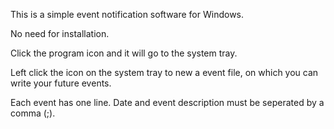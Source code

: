 This is a simple event notification software for Windows.

No need for installation.


Click the program icon and it will go to the system tray.


Left click the icon on the system tray to new a event file, on which you can write your future events.

Each event has one line.  Date and event description must be seperated by a comma (;).
